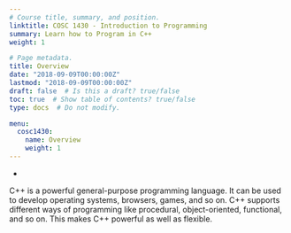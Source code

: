 ```yaml
---
# Course title, summary, and position.
linktitle: COSC 1430 - Introduction to Programming 
summary: Learn how to Program in C++
weight: 1

# Page metadata.
title: Overview
date: "2018-09-09T00:00:00Z"
lastmod: "2018-09-09T00:00:00Z"
draft: false  # Is this a draft? true/false
toc: true  # Show table of contents? true/false
type: docs  # Do not modify.

menu:
  cosc1430:
    name: Overview
    weight: 1
---
```



*   
 C++ is a powerful general-purpose programming language. It can be used to develop operating systems, browsers, games, and so on. C++ supports different ways of programming like procedural, object-oriented, functional, and so on. This makes C++ powerful as well as flexible.

